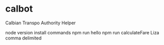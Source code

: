 # calbot
Calbian Transpo Authority Helper

node version
install
commands
npm run hello
npm run calculateFare Liza
comma delimited